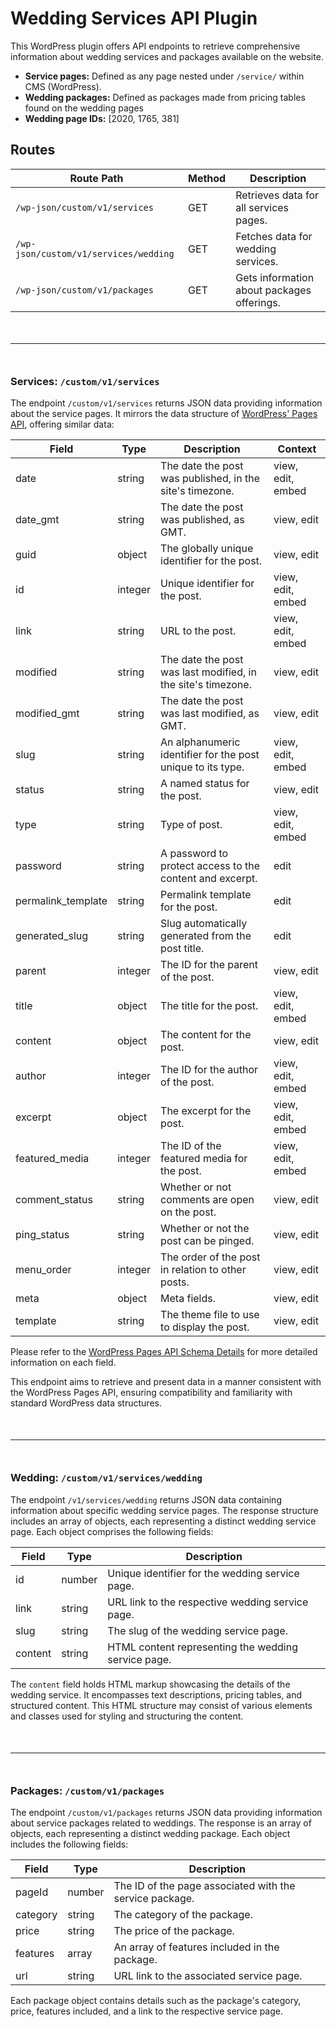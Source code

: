# Wedding Services API Plugin

This WordPress plugin offers API endpoints to retrieve comprehensive information about wedding services and packages available on the website.

- **Service pages:** Defined as any page nested under `/service/` within CMS (WordPress).
- **Wedding packages:** Defined as packages made from pricing tables found on the wedding pages
- **Wedding page IDs:** [2020, 1765, 381]

## Routes

| Route Path                            | Method | Description                              |
| ------------------------------------- | ------ | ---------------------------------------- |
| `/wp-json/custom/v1/services`         | GET    | Retrieves data for all services pages.   |
| `/wp-json/custom/v1/services/wedding` | GET    | Fetches data for wedding services. |
| `/wp-json/custom/v1/packages`         | GET    | Gets information about packages offerings. |

<hr style="margin: 50px 0;" />

### Services: `/custom/v1/services`

The endpoint `/custom/v1/services` returns JSON data providing information about the service pages. It mirrors the data structure of [WordPress' Pages API](https://developer.wordpress.org/rest-api/reference/pages/#schema), offering similar data:

| Field              | Type    | Description                                                  | Context           |
| ------------------ | ------- | ------------------------------------------------------------ | ----------------- |
| date               | string  | The date the post was published, in the site's timezone.     | view, edit, embed |
| date_gmt           | string  | The date the post was published, as GMT.                     | view, edit        |
| guid               | object  | The globally unique identifier for the post.                 | view, edit        |
| id                 | integer | Unique identifier for the post.                              | view, edit, embed |
| link               | string  | URL to the post.                                             | view, edit, embed |
| modified           | string  | The date the post was last modified, in the site's timezone. | view, edit        |
| modified_gmt       | string  | The date the post was last modified, as GMT.                 | view, edit        |
| slug               | string  | An alphanumeric identifier for the post unique to its type.  | view, edit, embed |
| status             | string  | A named status for the post.                                 | view, edit        |
| type               | string  | Type of post.                                                | view, edit, embed |
| password           | string  | A password to protect access to the content and excerpt.     | edit              |
| permalink_template | string  | Permalink template for the post.                             | edit              |
| generated_slug     | string  | Slug automatically generated from the post title.            | edit              |
| parent             | integer | The ID for the parent of the post.                           | view, edit        |
| title              | object  | The title for the post.                                      | view, edit, embed |
| content            | object  | The content for the post.                                    | view, edit        |
| author             | integer | The ID for the author of the post.                           | view, edit, embed |
| excerpt            | object  | The excerpt for the post.                                    | view, edit, embed |
| featured_media     | integer | The ID of the featured media for the post.                   | view, edit, embed |
| comment_status     | string  | Whether or not comments are open on the post.                | view, edit        |
| ping_status        | string  | Whether or not the post can be pinged.                       | view, edit        |
| menu_order         | integer | The order of the post in relation to other posts.            | view, edit        |
| meta               | object  | Meta fields.                                                 | view, edit        |
| template           | string  | The theme file to use to display the post.                   | view, edit        |

Please refer to the [WordPress Pages API Schema Details](https://developer.wordpress.org/rest-api/reference/pages/#schema) for more detailed information on each field.

This endpoint aims to retrieve and present data in a manner consistent with the WordPress Pages API, ensuring compatibility and familiarity with standard WordPress data structures.

<hr style="margin: 50px 0;" />

### Wedding: `/custom/v1/services/wedding`

The endpoint `/v1/services/wedding` returns JSON data containing information about specific wedding service pages. The response structure includes an array of objects, each representing a distinct wedding service page. Each object comprises the following fields:

| Field   | Type   | Description                                         |
| ------- | ------ | --------------------------------------------------- |
| id      | number | Unique identifier for the wedding service page.     |
| link    | string | URL link to the respective wedding service page.    |
| slug    | string | The slug of the wedding service page.               |
| content | string | HTML content representing the wedding service page. |

The `content` field holds HTML markup showcasing the details of the wedding service. It encompasses text descriptions, pricing tables, and structured content. This HTML structure may consist of various elements and classes used for styling and structuring the content.

<hr style="margin: 50px 0;" />

### Packages: `/custom/v1/packages`

The endpoint `/custom/v1/packages` returns JSON data providing information about service packages related to weddings. The response is an array of objects, each representing a distinct wedding package. Each object includes the following fields:

| Field    | Type   | Description                                             |
| -------- | ------ | ------------------------------------------------------- |
| pageId   | number | The ID of the page associated with the service package. |
| category | string | The category of the package.                            |
| price    | string | The price of the package.                               |
| features | array  | An array of features included in the package.           |
| url      | string | URL link to the associated service page.                |

Each package object contains details such as the package's category, price, features included, and a link to the respective service page.
